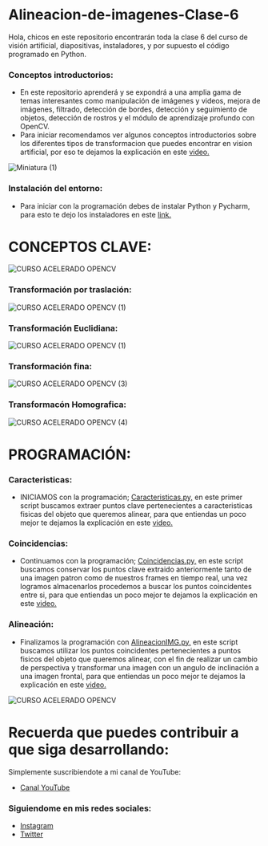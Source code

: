 # Alineacion-de-imagenes-Clase-6
Hola, chicos en este repositorio encontrarán toda la clase 6 del curso de visión artificial, diapositivas, instaladores, y por supuesto el código programado en Python.

### Conceptos introductorios:
- En este repositorio aprenderá y se expondrá a una amplia gama de temas interesantes como manipulación de imágenes y videos, mejora de imágenes, filtrado, detección de bordes, detección y seguimiento de objetos, detección de rostros y el módulo de aprendizaje profundo con OpenCV.
- Para iniciar recomendamos ver algunos conceptos introductorios sobre los diferentes tipos de transformacion que puedes encontrar en vision artificial, por eso te dejamos la explicación en este [video.](https://youtu.be/Kf03WZdlMro)


![Miniatura (1)](https://user-images.githubusercontent.com/85022752/226739714-675bfffe-ddb2-4e43-bfc0-2301b48fd274.jpg)


### Instalación del entorno:
- Para iniciar con la programación debes de instalar Python y Pycharm, para esto te dejo los instaladores en este [link.](https://drive.google.com/drive/folders/1QY4yvfdcG3BObTwtHJSdWfW-vPyKMiNS?usp=share_link)

# CONCEPTOS CLAVE:


![CURSO ACELERADO OPENCV](https://user-images.githubusercontent.com/85022752/226740435-7f2a41bb-7fe7-473f-8915-b4a1ab20a28b.png)


### Transformación por traslación:

![CURSO ACELERADO OPENCV (1)](https://user-images.githubusercontent.com/85022752/226740870-29487fd0-05b5-4fd1-9c8d-2495acfc6767.png)

### Transformación Euclidiana:

![CURSO ACELERADO OPENCV (1)](https://user-images.githubusercontent.com/85022752/226741008-839b3f8d-79dc-4321-9d96-85a9fa4f8cb7.png)

### Transformación fina:

![CURSO ACELERADO OPENCV (3)](https://user-images.githubusercontent.com/85022752/226741257-61411811-7097-4fab-9cfd-321df07a580b.png)

### Transformacón Homografica:

![CURSO ACELERADO OPENCV (4)](https://user-images.githubusercontent.com/85022752/226741724-6ba578a0-b558-4a9b-aef6-8a6647262541.png)

# PROGRAMACIÓN:


### Caracteristicas:
- INICIAMOS con la programación; [Caracteristicas.py,](https://github.com/AprendeIngenia/Alineacion-de-imagenes-Clase-6/blob/e14853c813ed39463a5813537a1c03de14f04094/Caracteristicas.py) en este primer script buscamos extraer puntos clave pertenecientes a caracteristicas fisicas del objeto que queremos alinear, para que entiendas un poco mejor te dejamos la explicación en este [video.](https://youtu.be/Kf03WZdlMro)

### Coincidencias:
- Continuamos con la programación; [Coincidencias.py,](https://github.com/AprendeIngenia/Alineacion-de-imagenes-Clase-6/blob/e14853c813ed39463a5813537a1c03de14f04094/Coincidencias.py) en este script buscamos conservar los puntos clave extraido anteriormente tanto de una imagen patron como de nuestros frames en tiempo real, una vez logramos almacenarlos procedemos a buscar los puntos coincidentes entre si, para que entiendas un poco mejor te dejamos la explicación en este [video.](https://youtu.be/Kf03WZdlMro)

### Alineación:
- Finalizamos la programación con [AlineacionIMG.py,](https://github.com/AprendeIngenia/Alineacion-de-imagenes-Clase-6/blob/e14853c813ed39463a5813537a1c03de14f04094/AlineacionIMG.py) en este script buscamos utilizar los puntos coincidentes pertenecientes a puntos fisicos del objeto que queremos alinear, con el fin de realizar un cambio de perspectiva y transformar una imagen con un angulo de inclinación a una imagen frontal, para que entiendas un poco mejor te dejamos la explicación en este [video.](https://youtu.be/Kf03WZdlMro)


![CURSO ACELERADO OPENCV](https://user-images.githubusercontent.com/85022752/226744562-182fe9c1-c772-41e2-adee-4e26cfc9db80.png)


# Recuerda que puedes contribuir a que siga desarrollando:
Simplemente suscribiendote a mi canal de YouTube:
- [Canal YouTube](https://www.youtube.com/channel/UCzwHEOCbsZLjfELperJ6VeQ/videos)

### Siguiendome en mis redes sociales: 
- [Instagram](https://www.instagram.com/santiagsanchezr/)
- [Twitter](https://twitter.com/SantiagSanchezR)

